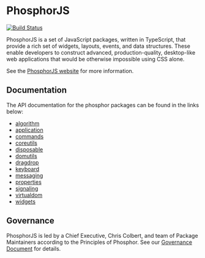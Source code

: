 # PhosphorJS

[![Build Status](https://travis-ci.org/phosphorjs/phosphor.svg?branch=master)](https://travis-ci.org/phosphorjs/phosphor)

PhosphorJS is a set of JavaScript packages, written in TypeScript, that provide
a rich set of widgets, layouts, events, and data structures. These enable
developers to construct advanced, production-quality, desktop-like web
applications that would be otherwise impossible using CSS alone.

See the [PhosphorJS website](http://phosphorjs.github.io/) for more information.

## Documentation

The API documentation for the phosphor packages can be found in the links below:

* [algorithm](http://phosphorjs.github.io/phosphor/api/algorithm/globals.html)
* [application](http://phosphorjs.github.io/phosphor/api/application/globals.html)
* [commands](http://phosphorjs.github.io/phosphor/api/commands/globals.html)
* [coreutils](http://phosphorjs.github.io/phosphor/api/coreutils/globals.html)
* [disposable](http://phosphorjs.github.io/phosphor/api/disposable/globals.html)
* [domutils](http://phosphorjs.github.io/phosphor/api/domutils/globals.html)
* [dragdrop](http://phosphorjs.github.io/phosphor/api/dragdrop/globals.html)
* [keyboard](http://phosphorjs.github.io/phosphor/api/keyboard/globals.html)
* [messaging](http://phosphorjs.github.io/phosphor/api/messaging/globals.html)
* [properties](http://phosphorjs.github.io/phosphor/api/properties/globals.html)
* [signaling](http://phosphorjs.github.io/phosphor/api/signaling/globals.html)
* [virtualdom](http://phosphorjs.github.io/phosphor/api/virtualdom/globals.html)
* [widgets](http://phosphorjs.github.io/phosphor/api/widgets/globals.html)


## Governance

PhosphorJS is led by a Chief Executive, Chris Colbert, and team of Package
Maintainers according to the Principles of Phosphor. See our [Governance
Document](https://github.com/phosphorjs/phosphor/blob/master/GOVERNANCE.md) for
details.



